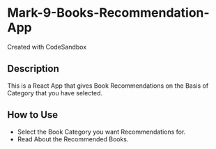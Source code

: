# Mark-9-Books-Recommendation-App
Created with CodeSandbox

## Description
This is a React App that gives Book Recommendations on the Basis of Category that you have selected.

## How to Use
- Select the Book Category you want Recommendations for.
- Read About the Recommended Books.
